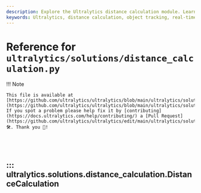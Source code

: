 ```yaml
---
description: Explore the Ultralytics distance calculation module. Learn to calculate distances between objects in real-time video streams with our comprehensive guide.
keywords: Ultralytics, distance calculation, object tracking, real-time video, centroid, distance estimation, YOLO, ML, cv2
---
```


# Reference for `ultralytics/solutions/distance_calculation.py`

!!! Note

    This file is available at [https://github.com/ultralytics/ultralytics/blob/main/ultralytics/solutions/distance_calculation.py](https://github.com/ultralytics/ultralytics/blob/main/ultralytics/solutions/distance_calculation.py). If you spot a problem please help fix it by [contributing](https://docs.ultralytics.com/help/contributing/) a [Pull Request](https://github.com/ultralytics/ultralytics/edit/main/ultralytics/solutions/distance_calculation.py) 🛠️. Thank you 🙏!

<br><br>

## ::: ultralytics.solutions.distance_calculation.DistanceCalculation

<br><br>